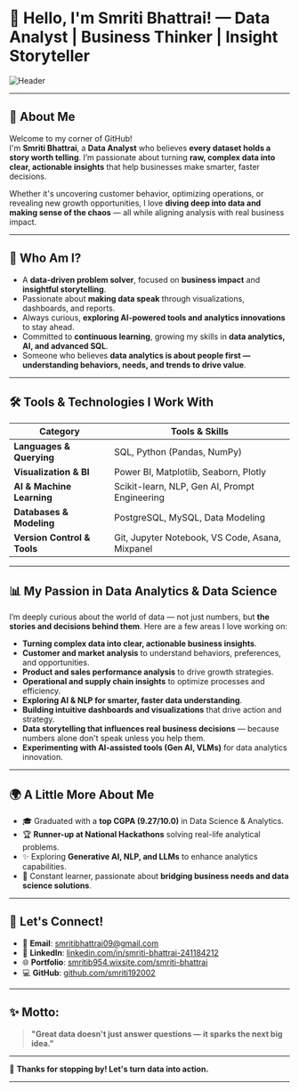 # 🚀 Hello, I'm Smriti Bhattrai! — Data Analyst | Business Thinker | Insight Storyteller  

![Header](https://capsule-render.vercel.app/api?type=waving&color=gradient&height=200&section=header&text=Smriti%20Bhattrai&fontSize=40&fontAlignY=35&desc=Data%20Analyst%20|%20Data%20Storytelling%20|%20Business%20Insights&descAlignY=55)

---

## 👋 About Me  

Welcome to my corner of GitHub!  
I'm **Smriti Bhattrai**, a **Data Analyst** who believes **every dataset holds a story worth telling**. I’m passionate about turning **raw, complex data into clear, actionable insights** that help businesses make smarter, faster decisions.  

Whether it's uncovering customer behavior, optimizing operations, or revealing new growth opportunities, I love **diving deep into data and making sense of the chaos** — all while aligning analysis with real business impact.  

---

## 🌟 Who Am I?  

- A **data-driven problem solver**, focused on **business impact** and **insightful storytelling**.  
- Passionate about **making data speak** through visualizations, dashboards, and reports.  
- Always curious, **exploring AI-powered tools and analytics innovations** to stay ahead.  
- Committed to **continuous learning**, growing my skills in **data analytics, AI, and advanced SQL**.  
- Someone who believes **data analytics is about people first — understanding behaviors, needs, and trends to drive value**.  

---

## 🛠️ Tools & Technologies I Work With  

| Category                     | Tools & Skills                                           |
|-----------------------------|---------------------------------------------------------|
| **Languages & Querying**     | SQL, Python (Pandas, NumPy)                             |
| **Visualization & BI**       | Power BI, Matplotlib, Seaborn, Plotly                    |
| **AI & Machine Learning**    | Scikit-learn, NLP, Gen AI, Prompt Engineering            |
| **Databases & Modeling**     | PostgreSQL, MySQL, Data Modeling                        |
| **Version Control & Tools**  | Git, Jupyter Notebook, VS Code, Asana, Mixpanel         |

---

## 📊 My Passion in Data Analytics & Data Science  

I’m deeply curious about the world of data — not just numbers, but **the stories and decisions behind them**. Here are a few areas I love working on:  

- **Turning complex data into clear, actionable business insights**.  
- **Customer and market analysis** to understand behaviors, preferences, and opportunities.  
- **Product and sales performance analysis** to drive growth strategies.  
- **Operational and supply chain insights** to optimize processes and efficiency.  
- **Exploring AI & NLP for smarter, faster data understanding**.  
- **Building intuitive dashboards and visualizations** that drive action and strategy.  
- **Data storytelling that influences real business decisions** — because numbers alone don't speak unless you help them.  
- **Experimenting with AI-assisted tools (Gen AI, VLMs)** for data analytics innovation.  

---

## 🌍 A Little More About Me  

- 🎓 Graduated with a **top CGPA (9.27/10.0)** in Data Science & Analytics.  
- 🏆 **Runner-up at National Hackathons** solving real-life analytical problems.  
- ✨ Exploring **Generative AI, NLP, and LLMs** to enhance analytics capabilities.  
- 🧠 Constant learner, passionate about **bridging business needs and data science solutions**.  

---

## 💬 Let's Connect!  

- 📧 **Email**: [smritibhattrai09@gmail.com](mailto:smritibhattrai09@gmail.com)  
- 💼 **LinkedIn**: [linkedin.com/in/smriti-bhattrai-241184212](https://www.linkedin.com/in/smriti-bhattrai-241184212)  
- 🌐 **Portfolio**: [smritib954.wixsite.com/smriti-bhattrai](https://smritib954.wixsite.com/smriti-bhattrai)  
- 💻 **GitHub**: [github.com/smriti192002](https://github.com/smriti192002)  

---

## ✨ Motto: 

> **"Great data doesn't just answer questions — it sparks the next big idea."**  

---

🔹 **Thanks for stopping by! Let's turn data into action.**

---
